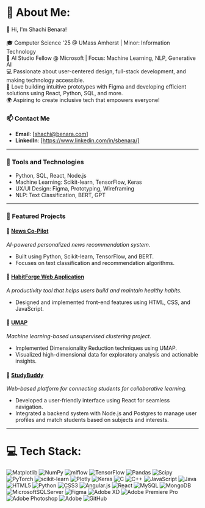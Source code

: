 # 💫 About Me:
👋 Hi, I'm Shachi Benara!<br><br>🎓 Computer Science '25 @ UMass Amherst | Minor: Information Technology<br>🌟 AI Studio Fellow @ Microsoft | Focus: Machine Learning, NLP, Generative AI<br>💻 Passionate about user-centered design, full-stack development, and making technology accessible.<br>🎨 Love building intuitive prototypes with Figma and developing efficient solutions using React, Python, SQL, and more.<br>🌍 Aspiring to create inclusive tech that empowers everyone!

### 📫 Contact Me  
- **Email**: [shachi@benara.com]  
- **LinkedIn**: [https://www.linkedin.com/in/sbenara/]

---

### 🔧 Tools and Technologies
- Python, SQL, React, Node.js  
- Machine Learning: Scikit-learn, TensorFlow, Keras  
- UX/UI Design: Figma, Prototyping, Wireframing  
- NLP: Text Classification, BERT, GPT  

---

### 📂 Featured Projects

#### 📌 [News Co-Pilot](https://github.com/benaras/news_copilot)  
*AI-powered personalized news recommendation system.*  
- Built using Python, Scikit-learn, TensorFlow, and BERT.  
- Focuses on text classification and recommendation algorithms.

#### 📌 [HabitForge Web Application](https://github.com/SHIN0003/finalProject)  
*A productivity tool that helps users build and maintain healthy habits.*  
- Designed and implemented front-end features using HTML, CSS, and JavaScript.  

#### 📌 [UMAP](https://github.com/benaras/UMap)  
*Machine learning-based unsupervised clustering project.*  
- Implemented Dimensionality Reduction techniques using UMAP.  
- Visualized high-dimensional data for exploratory analysis and actionable insights.  

#### 📌 [StudyBuddy](https://github.com/SidUMass/StudyBuddy)  
*Web-based platform for connecting students for collaborative learning.*  
- Developed a user-friendly interface using React for seamless navigation.  
- Integrated a backend system with Node.js and Postgres to manage user profiles and match students based on subjects and interests. 

---

# 💻 Tech Stack:
![Matplotlib](https://img.shields.io/badge/Matplotlib-%23ffffff.svg?style=for-the-badge&logo=Matplotlib&logoColor=black) ![NumPy](https://img.shields.io/badge/numpy-%23013243.svg?style=for-the-badge&logo=numpy&logoColor=white) ![mlflow](https://img.shields.io/badge/mlflow-%23d9ead3.svg?style=for-the-badge&logo=numpy&logoColor=blue) ![TensorFlow](https://img.shields.io/badge/TensorFlow-%23FF6F00.svg?style=for-the-badge&logo=TensorFlow&logoColor=white) ![Pandas](https://img.shields.io/badge/pandas-%23150458.svg?style=for-the-badge&logo=pandas&logoColor=white) ![Scipy](https://img.shields.io/badge/SciPy-%230C55A5.svg?style=for-the-badge&logo=scipy&logoColor=%white) ![PyTorch](https://img.shields.io/badge/PyTorch-%23EE4C2C.svg?style=for-the-badge&logo=PyTorch&logoColor=white) ![scikit-learn](https://img.shields.io/badge/scikit--learn-%23F7931E.svg?style=for-the-badge&logo=scikit-learn&logoColor=white) ![Plotly](https://img.shields.io/badge/Plotly-%233F4F75.svg?style=for-the-badge&logo=plotly&logoColor=white) ![Keras](https://img.shields.io/badge/Keras-%23D00000.svg?style=for-the-badge&logo=Keras&logoColor=white) ![C](https://img.shields.io/badge/c-%2300599C.svg?style=for-the-badge&logo=c&logoColor=white) ![C++](https://img.shields.io/badge/c++-%2300599C.svg?style=for-the-badge&logo=c%2B%2B&logoColor=white) ![JavaScript](https://img.shields.io/badge/javascript-%23323330.svg?style=for-the-badge&logo=javascript&logoColor=%23F7DF1E) ![Java](https://img.shields.io/badge/java-%23ED8B00.svg?style=for-the-badge&logo=openjdk&logoColor=white) ![HTML5](https://img.shields.io/badge/html5-%23E34F26.svg?style=for-the-badge&logo=html5&logoColor=white) ![Python](https://img.shields.io/badge/python-3670A0?style=for-the-badge&logo=python&logoColor=ffdd54) ![CSS3](https://img.shields.io/badge/css3-%231572B6.svg?style=for-the-badge&logo=css3&logoColor=white) ![Angular.js](https://img.shields.io/badge/angular.js-%23E23237.svg?style=for-the-badge&logo=angularjs&logoColor=white) ![React](https://img.shields.io/badge/react-%2320232a.svg?style=for-the-badge&logo=react&logoColor=%2361DAFB) ![MySQL](https://img.shields.io/badge/mysql-4479A1.svg?style=for-the-badge&logo=mysql&logoColor=white) ![MongoDB](https://img.shields.io/badge/MongoDB-%234ea94b.svg?style=for-the-badge&logo=mongodb&logoColor=white) ![MicrosoftSQLServer](https://img.shields.io/badge/Microsoft%20SQL%20Server-CC2927?style=for-the-badge&logo=microsoft%20sql%20server&logoColor=white) ![Figma](https://img.shields.io/badge/figma-%23F24E1E.svg?style=for-the-badge&logo=figma&logoColor=white) ![Adobe XD](https://img.shields.io/badge/Adobe%20XD-470137?style=for-the-badge&logo=Adobe%20XD&logoColor=#FF61F6) ![Adobe Premiere Pro](https://img.shields.io/badge/Adobe%20Premiere%20Pro-9999FF.svg?style=for-the-badge&logo=Adobe%20Premiere%20Pro&logoColor=white) ![Adobe Photoshop](https://img.shields.io/badge/adobe%20photoshop-%2331A8FF.svg?style=for-the-badge&logo=adobe%20photoshop&logoColor=white) ![Adobe](https://img.shields.io/badge/adobe-%23FF0000.svg?style=for-the-badge&logo=adobe&logoColor=white) ![GitHub](https://img.shields.io/badge/github-%23121011.svg?style=for-the-badge&logo=github&logoColor=white)

<!-- 
# 📊 GitHub Stats:
![](https://github-readme-stats.vercel.app/api?username=benaras&theme=dark&hide_border=false&include_all_commits=false&count_private=false)<br/>
![](https://github-readme-streak-stats.herokuapp.com/?user=benaras&theme=dark&hide_border=false)<br/>
![](https://github-readme-stats.vercel.app/api/top-langs/?username=benaras&theme=dark&hide_border=false&include_all_commits=false&count_private=false&layout=compact)

---
[![](https://visitcount.itsvg.in/api?id=benaras&icon=0&color=0)](https://visitcount.itsvg.in)

<!-- Proudly created with GPRM ( https://gprm.itsvg.in ) -->

